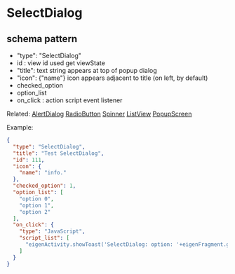 # SelectDialog
## schema pattern

* "type": "SelectDialog"
* id : view id used get viewState
* "title": text string appears at top of popup dialog
* "icon": {"name"} icon appears adjacent to title (on left, by default)
* checked_option
* option_list
* on_click : action script event listener

Related:
[AlertDialog](AlertDialog.md) 
[RadioButton](RadioButton.md) 
[Spinner](Spinner.md) 
[ListView](ListView.md) 
[PopupScreen](PopupScreen.md) 

Example:
```json
{
  "type": "SelectDialog",
  "title": "Test SelectDialog",
  "id": 111,
  "icon": {
    "name": "info."
  },
  "checked_option": 1,
  "option_list": [
    "option 0",
    "option 1",
    "option 2"
  ],
  "on_click": {
    "type": "JavaScript",
    "script_list": [
      "eigenActivity.showToast('SelectDialog: option: '+eigenFragment.getOptionLabel() + ', position: '+eigenFragment.getOptionPosition() );"
    ]
  }
}
```

